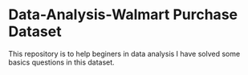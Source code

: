 # Data-Analysis-Walmart Purchase Dataset
This repository is to help beginers in data analysis 
I have solved some basics questions in this dataset.
